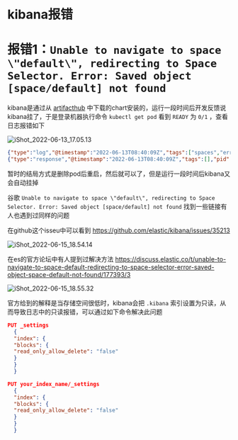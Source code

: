 # kibana报错

# 报错1：`Unable to navigate to space \"default\", redirecting to Space Selector. Error: Saved object [space/default] not found`



kibana是通过从 [artifacthub](https://artifacthub.io/)  中下载的chart安装的，运行一段时间后开发反馈说kibana挂了，于是登录机器执行命令 `kubectl get pod` 看到 `READY` 为 `0/1` ，查看日志报错如下

![iShot_2022-06-13_17.05.13](https://gitea.pptfz.cn/pptfz/picgo-images/raw/branch/master/img/iShot_2022-06-13_17.05.13.png)

```json
{"type":"log","@timestamp":"2022-06-13T08:40:09Z","tags":["spaces","error"],"pid":1,"message":"Unable to navigate to space \"default\", redirecting to Space Selector. Error: Saved object [space/default] not found"}
{"type":"response","@timestamp":"2022-06-13T08:40:09Z","tags":[],"pid":1,"method":"get","statusCode":302,"req":{"url":"/app/kibana","method":"get","headers":{"user-agent":"curl/7.29.0","host":"localhost:5601","accept":"*/*"},"remoteAddress":"127.0.0.1","userAgent":"127.0.0.1"},"res":{"statusCode":302,"responseTime":1,"contentLength":9},"message":"GET /app/kibana 302 1ms - 9.0B"}
```



暂时的结局方式是删除pod后重启，然后就可以了，但是运行一段时间后kibana又会自动挂掉

谷歌 `Unable to navigate to space \"default\", redirecting to Space Selector. Error: Saved object [space/default] not found` 找到一些链接有人也遇到过同样的问题

在github这个isseu中可以看到 https://github.com/elastic/kibana/issues/35213

![iShot_2022-06-15_18.54.14](https://gitea.pptfz.cn/pptfz/picgo-images/raw/branch/master/img/iShot_2022-06-15_18.54.14.png)



在es的官方论坛中有人提到过解决方法 https://discuss.elastic.co/t/unable-to-navigate-to-space-default-redirecting-to-space-selector-error-saved-object-space-default-not-found/177393/3

![iShot_2022-06-15_18.55.32](https://gitea.pptfz.cn/pptfz/picgo-images/raw/branch/master/img/iShot_2022-06-15_18.55.32.png)





官方给到的解释是当存储空间很低时，kibana会把 `.kibana` 索引设置为只读，从而导致日志中的只读报错，可以通过如下命令解决此问题

```json
PUT _settings
  {
  "index": {
  "blocks": {
  "read_only_allow_delete": "false"
  }
  }
  }
```



```json
PUT your_index_name/_settings
  {
  "index": {
  "blocks": {
  "read_only_allow_delete": "false"
  }
  }
  }
```



